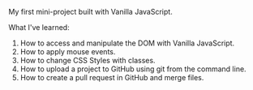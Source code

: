 My first mini-project built with Vanilla JavaScript.

What I've learned:

1. How to access and manipulate the DOM with Vanilla JavaScript.
2. How to apply mouse events.
3. How to change CSS Styles with classes.
4. How to upload a project to GitHub using git from the command line.
5. How to create a pull request in GitHub and merge files.